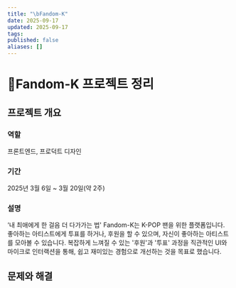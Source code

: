 ```yaml
---
title: "\bFandom-K"
date: 2025-09-17
updated: 2025-09-17
tags:
published: false
aliases: []
---
```

# Fandom-K 프로젝트 정리
## 프로젝트 개요
### 역할
프론트엔드, 프로덕트 디자인

### 기간
2025년 3월 6일 ~ 3월 20일(약 2주)

### 설명
‘내 최애에게 한 걸음 더 다가가는 법'
Fandom-K는 K-POP 팬을 위한 플랫폼입니다.
좋아하는 아티스트에게 투표를 하거나, 후원을 할 수 있으며, 자신이 좋아하는 아티스트를 모아볼 수 있습니다.
복잡하게 느껴질 수 있는 '후원'과 '투표' 과정을 직관적인 UI와 마이크로 인터랙션을 통해, 쉽고 재미있는 경험으로 개선하는 것을 목표로 했습니다.

## 문제와 해결
